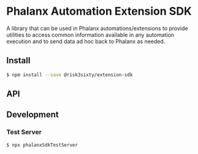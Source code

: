 # Phalanx Automation Extension SDK

A library that can be used in Phalanx automations/extensions
to provide utilities to access common information available
in any automation execution and to send data ad hoc back to Phalanx
as needed.

## Install

```sh
$ npm install --save @risk3sixty/extension-sdk
```

## API

## Development

### Test Server

```sh
$ npx phalanxSdkTestServer
```
